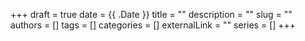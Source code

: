 +++ 
draft = true
date = {{ .Date }}
title = ""
description = ""
slug = ""
authors = []
tags = []
categories = []
externalLink = ""
series = []
+++

